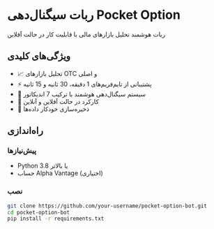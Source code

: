 # ربات سیگنال‌دهی Pocket Option

ربات هوشمند تحلیل بازارهای مالی با قابلیت کار در حالت آفلاین

## ویژگی‌های کلیدی
- 📈 تحلیل بازارهای OTC و اصلی
- ⚡ پشتیبانی از تایم‌فریم‌های 1 دقیقه، 30 ثانیه و 15 ثانیه
- 🤖 سیستم سیگنال‌دهی هوشمند با ترکیب 7 اندیکاتور
- 📲 کارکرد در حالت آفلاین و آنلاین
- 💾 ذخیره‌سازی خودکار داده‌ها

## راه‌اندازی

### پیش‌نیازها
- Python 3.8 یا بالاتر
- حساب Alpha Vantage (اختیاری)

### نصب
```bash
git clone https://github.com/your-username/pocket-option-bot.git
cd pocket-option-bot
pip install -r requirements.txt
